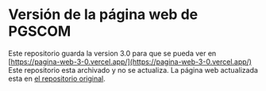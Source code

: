 # Versión de la página web de PGSCOM
Este repositorio guarda la version 3.0 para que se pueda ver en [https://pagina-web-3-0.vercel.app/](https://pagina-web-3-0.vercel.app/)
Este repositorio esta archivado y no se actualiza. La página web actualizada esta en [el repositorio original](https://github.com/PGSCOM/pgscom.github.io).

